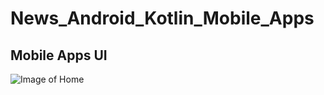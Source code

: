 # News_Android_Kotlin_Mobile_Apps

## Mobile Apps UI
![Image of Home](https://lh3.googleusercontent.com/WPj-3egxhlpvdI2i9oNxdlDxCTaG3bLHw7KGi0PEkabNbGBwdV4dfz7_MSnl2mqeZsfkhWiF92aAbS9G5LJPFvjiGByfmpcrxjj6c0xv2OQ5jtuEwVDDKxLW_foX93WHhf4MCJ-RrmLJDJ_bxv0hmUxwUqSV9oUaqQHPRQRKtvd_okqP2eztPKcN8SV_FfU8GlueyzZl1MOZktqW8FMmFAGK-8N2NdXPiYHyRorSy_ENEVjNHM2OhajBKqsoTFv-OLDyN7_rQz2YrQ6GGAPLtaIjUcAf3lBPU-ovv_RpaUTQ2SwBH3z3nPNvWzLGrCIjo12T7vfh02jqOlnSX3pIBS-6s-V2MERHzSgrgoOgymR6X_rsp-ebzBsyhsH-LsChMO_hdjI2giMKmcrK5zeDADmR1PdJIlUNIeHwNZXQb0fPJFe8HaiyAeJr1sJRVctZ89lr0rxe1iDDIDB3AtZS5gnrOwo49JtyHPRmHg67uV6VXfywLjfrFGhqfjJyjIBIqRDWLiXRkD8W3J4C1tB_IM9xm2VwI1fMDtyL8F7bRwUjs6a0f1VD_cuZ6BSqVWv13Crn4h7YbDMJEx91GJULj1tGE7GRja99mXbjzqWes4MNzet6LpbIWPnG-zl4hXqZWOKpFWJzH-tLeJ-1mDVUtFxfq8bIBKYUq-JpqxgKWr5NpFu8iyA-TCzDgqfP7XdIgnUTCzmv7ldqD9iqaVWXfx54=w360-h640-no?authuser=0)
